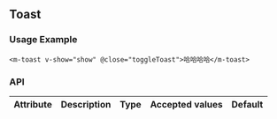 ## Toast

### Usage Example

```
<m-toast v-show="show" @close="toggleToast">哈哈哈哈</m-toast>
```

### API

| Attribute      |Description  |Type  |Accepted values|Default|
| ------------- |:-------------:| -----:|-----:|-----:|
